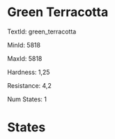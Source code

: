 # Green Terracotta

TextId: green_terracotta

MinId: 5818

MaxId: 5818

Hardness: 1,25

Resistance: 4,2


Num States: 1

# States
```

```